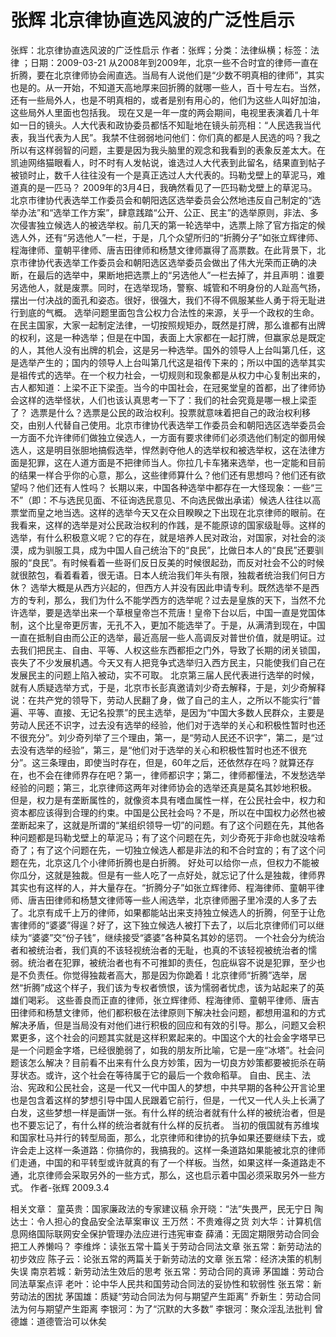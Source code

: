 # 张辉  北京律协直选风波的广泛性启示

张辉：北京律协直选风波的广泛性启示
作者：张辉；分类：法律纵横；标签：法律 ；日期：2009-03-21
从2008年到2009年，北京一些不合时宜的律师一直在折腾，要在北京律师协会闹直选。当局有人说他们是“少数不明真相的律师”，其实也是的。从一开始，不知道天高地厚来回折腾的就哪一些人，百十号左右。当然，还有一些局外人，也是不明真相的，或者是别有用心的，他们为这些人叫好加油，这些局外人里面也包括我。
现在又是一年一度的两会期间，电视里表演着几十年如一日的镜头。人大代表和政协委员都恬不知耻地在镜头前亮相：“人民选我当代表，我当代表为人民”。我禁不住弱弱地问他们：你们真的都是人民选的吗？我之所以有这样弱智的问题，主要是因为我头脑里的观念和我看到的表象反差太大。在凯迪网络猫眼看人，时不时有人发帖说，谁选过人大代表到此留名，结果直到帖子被锁时止，数千人往往没有一个是真正选过人大代表的。玛勒戈壁上的草泥马，难道真的是一匹马？
2009年的3月4日，我确然看见了一匹玛勒戈壁上的草泥马。北京市律协代表选举工作委员会和朝阳选区选举委员会公然地违反自己制定的“选举办法”和“选举工作方案”，肆意践踏“公开、公正、民主”的选举原则，非法、多次侵害独立候选人的被选举权。前几天的第一轮选举中，选票上除了官方指定的候选人外，还有“另选他人”一栏，于是，几个众望所归的“折腾分子”如张立辉律师、程海律师、童朝平律师、唐吉田律师和杨慧文律师赢得了高票数。在此背景下，北京市律协代表选举工作委员会和朝阳选区选举委员会做出了伟大光荣而正确的决断，在最后的选举中，果断地把选票上的“另选他人”一栏去掉了，并且声明：谁要另选他人，就是废票。同时，在选举现场，警察、城管和不明身份的人趾高气扬，摆出一付决战的面孔和姿态。很好，很强大，我们不得不佩服某些人勇于将无耻进行到底的气概。
选举问题里面包含公权力合法性的来源，关乎一个政权的生命。在民主国家，大家一起制定法律，一切按照规矩办，既然是打牌，那么谁都有出牌的权利，这是一种选举；但是在中国，表面上大家都在一起打牌，但赢家总是既定的人，其他人没有出牌的机会，这是另一种选举。国外的领导人上台叫第几任，这是选举产生的；国内的领导人上台叫第几代这是祖传下来的；所以中国的选举其实是祖传式的选举。在一个权力社会，一切规则和现象都是从权力中心复制出来的，古人都知道：上梁不正下梁歪。当今的中国社会，在冠冕堂皇的首都，出了律师协会这样的选举怪状，人们也该认真思考一下了：我们的社会究竟是哪一根上梁歪了？
选票是什么？选票是公民的政治权利。投票就意味着把自己的政治权利移交，由别人代替自己使用。北京市律协代表选举工作委员会和朝阳选区选举委员会一方面不允许律师们做独立侯选人，一方面有要求律师们必须选他们制定的御用候选人，这是明目张胆地搞假选举，悍然剥夺他人的选举权和被选举权，这在法律方面是犯罪，这在人道方面是不把律师当人。你拉几卡车猪来选举，也一定能和目前的结果一样合乎你的心意，那么，这些律师算什么？他们还有思想吗？他们还有欲望吗？他们还有人性吗？
长期以来，中国各种选举中都存在一大怪现象：一些“三不”（即：不与选民见面、不征询选民意见、不向选民做出承诺）候选人往往以高票堂而皇之地当选。这样的选举今天又在众目睽睽之下出现在北京律师的眼前。在我看来，这样的选举是对公民政治权利的作践，是不能原谅的国家级耻辱。这样的选举，有什么积极意义呢？它的存在，就是培养人民对政治，对国家，对社会的淡漠，成为驯服工具，成为中国人自己统治下的“良民”，比做日本人的“良民”还要驯服的“良民”。有时候看着一些哥们反日反美的时候很起劲，而反对社会不公的时候就很脓包，看着看着，很无语。日本人统治我们年头有限，独裁者统治我们何日方休？
选举大概是从西方兴起的，但西方人并没有因此申请专利。既然选举不是西方的专利，那么，我们为什么不能学西方的选举呢？过去是皇族的天下，当然不允许选举，要是选举出来一个草根皇帝岂不荒唐！皇帝下台以后，中国一直是党国体制，这个比皇帝更厉害，无孔不入，更加不能选举了。于是，从满清到现在，中国一直在抵制自由而公正的选举，最近高层一些人高调反对普世价值，就是明证。过去我们把民主、自由、平等、人权这些东西都拒之门外，导致了长期的闭关锁国，丧失了不少发展机遇。今天又有人把竞争式选举归入西方民主，只能使我们自己在发展民主的问题上陷入被动，实不可取。
北京第三届人民代表进行选举的时候，就有人质疑选举方式，于是，北京市长彭真邀请刘少奇去解释，于是，刘少奇解释说：在共产党的领导下，劳动人民翻了身，做了自己的主人，之所以不能实行“普遍、平等、直接、无记名投票”的民主选举，是因为“中国大多数人民群众，主要是劳动人民还不识字，过去没有选举的经验，他们对于选举的关心和积极性暂时也还不很充分”。刘少奇列举了三个理由，第一，是“劳动人民还不识字”，第二，是“过去没有选举的经验”，第三，是“他们对于选举的关心和积极性暂时也还不很充分”。这三条理由，即使当时存在，但是，60年之后，还依然存在吗？就算还存在，也不会在律师界存在吧？第一，律师都识字；第二，律师都懂法，不发愁选举经验的问题；第三，北京律师这两年对律师协会的选举还真是莫名其妙地积极。
但是，权力是有垄断属性的，就像资本具有嗜血属性一样，在公民社会中，权力和资本都应该得到合理的约束。中国是公民社会吗？不是，所以在中国权力必然也被垄断起来了，这就是所谓的“某组织领导一切”的问题。有了这个问题在先，其他各种问题都是玛勒戈壁上的草泥马；有了这个问题在先，刘少奇死于非命也就没啥希奇了；有了这个问题在先，一切独立候选人都是非法的和不合时宜的；有了这个问题在先，北京这几个小律师折腾也是白折腾。
好处可以给你一点，但权力不能被你瓜分，这就是独裁。但是有一些人吃了一点好处，就忘记了什么是独裁，律师界其实也有这样的人，并大量存在。“折腾分子”如张立辉律师、程海律师、童朝平律师、唐吉田律师和杨慧文律师等一些人闹选举，北京律师圈子里冷漠的人多了去了。北京有成千上万的律师，如果都能站出来支持独立候选人的折腾，何至于让危害律师的“婆婆”得逞？好了，这下独立候选人被打下去了，以后北京律师们可以继续为“婆婆”交“份子钱”，继续接受“婆婆”各种莫名其妙的惩罚。
一个社会分为统治者和被统治者，我们真的不该轻视统治者的无耻，也真的不该轻视被统治者的懦弱。统治者在犯罪，被统治者也有不可推卸的责任，包庇纵容不说是犯罪，至少也是不负责任。你觉得独裁者高大，那是因为你跪着！北京律师“折腾”选举，居然“折腾”成这个样子，我们该为专权者愤恨，该为懦弱者忧虑，该为站起来了的英雄们喝彩。
这些善良而正直的律师，张立辉律师、程海律师、童朝平律师、唐吉田律师和杨慧文律师，他们都积极在法律原则下解决社会问题，都想用温和的方式解决矛盾，但是当局没有对他们进行积极的回应和有效的引导。那么，问题又会积累更多，这个社会的问题其实就是这样积累起来的。中国这个大的社会金字塔早已是一个问题金字塔，已经很脆弱了，如我的朋友所比喻，它是一座“冰塔”。社会问题该怎么解决？目前看不出来有什么良方妙策，因为一切良方妙策都要被扼杀在萌芽状态。或许，这个社会在等待属于它的最后一个救命稻草。
自由、民主、法治、宪政和公民社会，这是一代又一代中国人的梦想，中共早期的各种公开言论里也是包含着这样的梦想引导中国人民跟着它前行，但是，一代又一代人头上长满了白发，这些梦想一样是画饼一张。有什么样的统治者就有什么样的被统治者，但是也不要忘记了，有什么样的统治者就有什么样的反抗者。
当初的俄国就有苏维埃和国家杜马并行的转型局面，那么，北京律师和律协的抗争如果还要继续下去，或许会走上这样一条道路：你搞你的，我搞我的。这样一条道路如果能被北京的律师们走通，中国的和平转型或许就真的有了一个样板。当然，如果这样一条道路走不通，北京律师会采取另外的一些方式，那么，这也启示着中国必须采取另外一些方式。
作者-张辉
2009.3.4

相关文章：
童英贵：国家廉政法的专家建议稿
佘开晓：“法”失畏严，民无宁日
陶达士：令人担心的食品安全法草案审议
王万然：不贵难得之货
刘大华：计算机信息网络国际联网安全保护管理办法应进行违宪审查
薛涌：无固定期限劳动合同会把工人养懒吗？
李维烨：读张五常十篇关于劳动合同法文章
张五常：新劳动法的初步效应
陈子云：论张五常的两篇关于新劳动法的文章
张五常：经济决策的机制失误
南京若城：新劳动法生效后的思考
张五常：劳动合同的真谛
茅国雄：劳动合同法草案点评
老叶：论中华人民共和国劳动合同法的妥协性和软弱性
张五常：新劳动法的困扰
茅国雄：质疑“劳动合同法为何与期望产生距离”
乔新生：劳动合同法为何与期望产生距离
李银河：为了“沉默的大多数”
李银河：聚众淫乱法批判
曾德雄：道德管治可以休矣